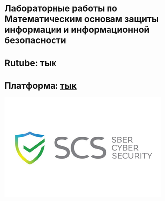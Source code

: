 # Лабораторные работы по Математическим основам защиты информации и информационной безопасности

# Rutube: [тык]()
# Платформа: [тык]()

![readme](readme.jpg)
